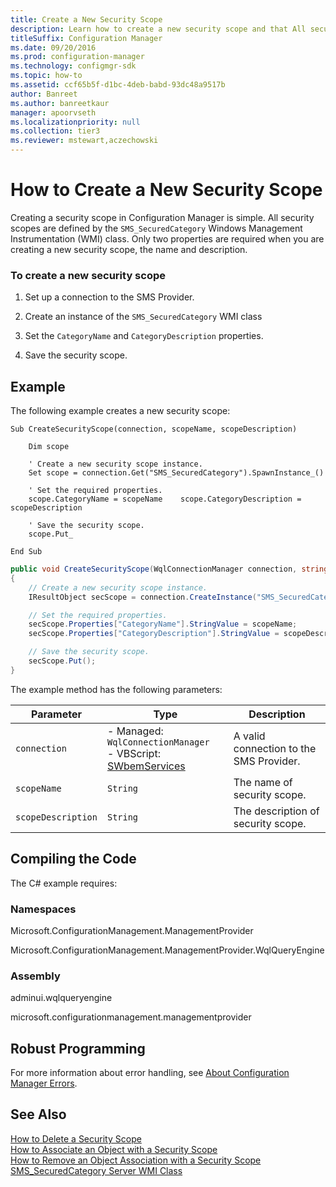 ```yaml
---
title: Create a New Security Scope
description: Learn how to create a new security scope and that All security scopes are defined by the SMS_SecuredCategory Windows Management Instrumentation (WMI) class.
titleSuffix: Configuration Manager
ms.date: 09/20/2016
ms.prod: configuration-manager
ms.technology: configmgr-sdk
ms.topic: how-to
ms.assetid: ccf65b5f-d1bc-4deb-babd-93dc48a9517b
author: Banreet
ms.author: banreetkaur
manager: apoorvseth
ms.localizationpriority: null
ms.collection: tier3
ms.reviewer: mstewart,aczechowski
---
```

# How to Create a New Security Scope
Creating a security scope in Configuration Manager is simple. All security scopes are defined by the `SMS_SecuredCategory` Windows Management Instrumentation (WMI) class. Only two properties are required when you are creating a new security scope, the name and description.  

### To create a new security scope  

1.  Set up a connection to the SMS Provider.  

2.  Create an instance of the `SMS_SecuredCategory` WMI class  

3.  Set the `CategoryName` and `CategoryDescription` properties.  

4.  Save the security scope.  

## Example  
 The following example creates a new security scope:  

```vbs  
Sub CreateSecurityScope(connection, scopeName, scopeDescription)  

    Dim scope  

    ' Create a new security scope instance.  
    Set scope = connection.Get("SMS_SecuredCategory").SpawnInstance_()  

    ' Set the required properties.  
    scope.CategoryName = scopeName    scope.CategoryDescription = scopeDescription  

    ' Save the security scope.  
    scope.Put_  

End Sub  
```  

```c#  
public void CreateSecurityScope(WqlConnectionManager connection, string scopeName, string scopeDescription)  
{  
    // Create a new security scope instance.  
    IResultObject secScope = connection.CreateInstance("SMS_SecuredCategory");  

    // Set the required properties.  
    secScope.Properties["CategoryName"].StringValue = scopeName;  
    secScope.Properties["CategoryDescription"].StringValue = scopeDescription;  

    // Save the security scope.  
    secScope.Put();  
}  
```  

 The example method has the following parameters:  

| Parameter | Type | Description |
| --------- | ---- | ----------- |
|`connection`|-   Managed: `WqlConnectionManager`<br />-   VBScript: [SWbemServices](/windows/win32/wmisdk/swbemservices)|A valid connection to the SMS Provider.|  
|`scopeName`|`String`|The name of security scope.|  
|`scopeDescription`|`String`|The description of security scope.|  

## Compiling the Code  
 The C# example requires:  

### Namespaces  
 Microsoft.ConfigurationManagement.ManagementProvider  

 Microsoft.ConfigurationManagement.ManagementProvider.WqlQueryEngine  

### Assembly  
 adminui.wqlqueryengine  

 microsoft.configurationmanagement.managementprovider  

## Robust Programming  
 For more information about error handling, see [About Configuration Manager Errors](../../../../develop/core/understand/about-configuration-manager-errors.md).  

## See Also  
 [How to Delete a Security Scope](../../../../develop/core/servers/configure/how-to-delete-a-security-scope.md)   
 [How to Associate an Object with a Security Scope](../../../../develop/core/servers/configure/how-to-associate-an-object-with-a-security-scope.md)   
 [How to Remove an Object Association with a Security Scope](../../../../develop/core/servers/configure/how-to-remove-an-object-association-with-a-security-scope.md)   
 [SMS_SecuredCategory Server WMI Class](../../../../develop/reference/core/servers/configure/sms_securedcategory-server-wmi-class.md)
